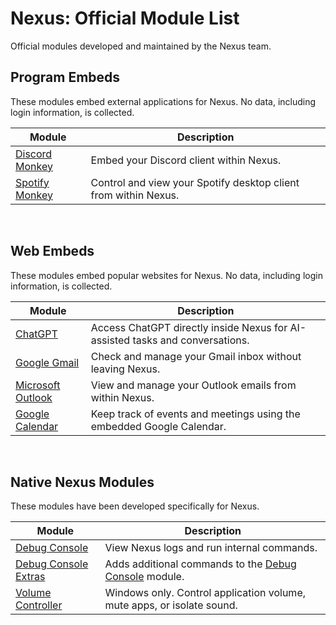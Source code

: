 # Nexus: Official Module List
Official modules developed and maintained by the Nexus team.


## Program Embeds
These modules embed external applications for Nexus. No data, including login information, is collected.

| Module | Description |
|--------|-------------|
| [Discord Monkey](https://github.com/aarontburn/nexus-discord-monkey) | Embed your Discord client within Nexus. |
| [Spotify Monkey](https://github.com/aarontburn/nexus-spotify-monkey) | Control and view your Spotify desktop client from within Nexus. |

<br />

## Web Embeds
These modules embed popular websites for Nexus. No data, including login information, is collected.

| Module | Description |
|--------|-------------|
| [ChatGPT](https://github.com/aarontburn/nexus-chatgpt) | Access ChatGPT directly inside Nexus for AI-assisted tasks and conversations. |
| [Google Gmail](https://github.com/aarontburn/nexus-google-gmail) | Check and manage your Gmail inbox without leaving Nexus. |
| [Microsoft Outlook](https://github.com/aarontburn/nexus-microsoft-outlook) | View and manage your Outlook emails from within Nexus. |
| [Google Calendar](https://github.com/aarontburn/nexus-google-calendar) | Keep track of events and meetings using the embedded Google Calendar. |

<br />


## Native Nexus Modules
These modules have been developed specifically for Nexus.

| Module | Description |
|--------|-------------|
| [Debug Console](https://github.com/aarontburn/nexus-debug-console) | View Nexus logs and run internal commands. |
| [Debug Console Extras](https://github.com/aarontburn/nexus-debug-console-extras) | Adds additional commands to the [Debug Console](https://github.com/aarontburn/nexus-debug-console) module. |
| [Volume Controller](https://github.com/aarontburn/nexus-volume-controller) | Windows only. Control application volume, mute apps, or isolate sound. |
